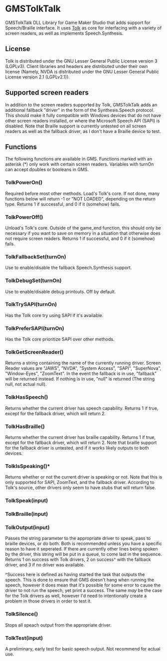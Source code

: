 # GMSTolkTalk
GMSTolkTalk DLL Library for Game Maker Studio that adds support for Speech/Braille interface. It uses [Tolk](https://github.com/ndarilek/tolk) as core for interfacing with a variety of screen readers, as well as implements Speech.Synthesis.

## License

Tolk is distributed under the GNU Lesser General Public License version 3 (LGPLv3).
Client libraries and headers are distributed under their own license (Namely, NVDA is distributed under the GNU Lesser General Public License version 2.1 (LGPLv2.1)).

## Supported screen readers

In addition to the screen readers supported by Tolk, GMSTolkTalk adds an additional fallback "driver" in the form of the Synthesis.Speech protocol. This should make it fully compatible with Windows devices that do not have other screen readers installed, or where the Microsoft Speech API (SAPI) is disabled. Note that Braille support is currently untested on all screen readers as well as the fallback driver, as I don't have a Braille device to test.

## Functions
The following functions are available in GMS. Functions marked with an asterisk (\*) only work with certain screen readers. Variables with turnOn can accept doubles or booleans in GMS.

### TolkPowerOn()
Required before most other methods. Load's Tolk's core. If not done, many functions below will return -1 or "NOT LOADED", depending on the return type. Returns 1 if successful, and 0 if it (somehow) fails.

### TolkPowerOff()
Unload's Tolk's core. Outside of the game_end function, this should only be necessary if you want to save on memory in a situation that otherwise does not require screen readers. Returns 1 if successful, and 0 if it (somehow) fails.

### TolkFallbackSet(turnOn)
Use to enable/disable the fallback Speech.Synthesis support.

### TolkDebugSet(turnOn)
Use to enable/disable debug printouts. Off by default.

### TolkTrySAPI(turnOn)
Has the Tolk core try using SAPI if it's available. 

### TolkPreferSAPI(turnOn)
Has the Tolk core prioritize SAPI over other methods.

### TolkGetScreenReader()
Returns a string containing the name of the currently running driver.
Screen Reader values are "JAWS", "NVDA", "System Access", "SAPI", "SuperNova", "Window-Eyes", "ZoomText". In the event the fallback is in use, "fallback" will be returned instead. If nothing is in use, "null" is returned (The string null, not actual null).

### TolkHasSpeech()
Returns whether the current driver has speech capability. Returns 1 if true, except for the fallback driver, which will return 2.

### TolkHasBraille()
Returns whether the current driver has braille capability. Returns 1 if true, except for the fallback driver, which will return 2. Note that braille support for the fallback driver is untested, and if it works likely outputs to both devices.

### TolkIsSpeaking()*
Returns whether or not the current driver is speaking or not. Note that this is only supported for SAPI, ZoomText, and the fallback driver. According to Tolk's source, other drivers only seem to have stubs that will return false.

### TolkSpeak(input)
### TolkBraille(input)
### TolkOutput(input)
Passes the string parameter to the appropriate driver to speak, pass to braille devices, or do both. Both is recommended unless you have a specific reason to have it seperated. If there are currently other lines being spoken by the driver, this string will be put in a queue, to come last in the sequence. Returns 1 on success with Tolk drivers, 2 on success^ with the fallback driver, and 3 if no driver was available.

^Success here is defined as having started the task that outputs the speech. This is done to ensure that GMS doesn't hang when running the speech, however it does mean that it's possible for some error to cause the driver to not run the speech, yet print a success. The same *may* be the case for the Tolk drivers as well, however I'd need to intentionally create a problem in those drivers in order to test it.

### TolkSilence()
Stops all speach output from the appropriate driver.

### TolkTest(input)
A preliminary, early test for basic speech output. Not recommend for actual use.